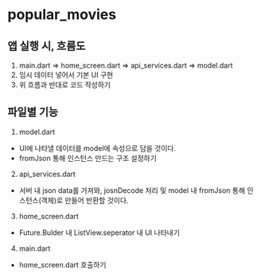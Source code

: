 # popular_movies

## 앱 실행 시, 흐름도
1. main.dart => home_screen.dart => api_services.dart => model.dart
2. 임시 데이터 넣어서 기본 UI 구현
3. 위 흐름과 반대로 코드 작성하기


## 파일별 기능
1. model.dart
- UI에 나타낼 데이터를 model에 속성으로 담을 것이다.
- fromJson 통해 인스턴스 만드는 구조 설정하기

2. api_services.dart
- 서버 내 json data를 가져와, josnDecode 처리 및 model 내 fromJson 통해 인스턴스(객체)로 만들어 반환할 것이다.

3. home_screen.dart
- Future.Bulder 내 ListView.seperator 내 UI 나타내기

4. main.dart
- home_screen.dart 호출하기

[//]: # ('https://movies-api.nomadcoders.workers.dev/popular')